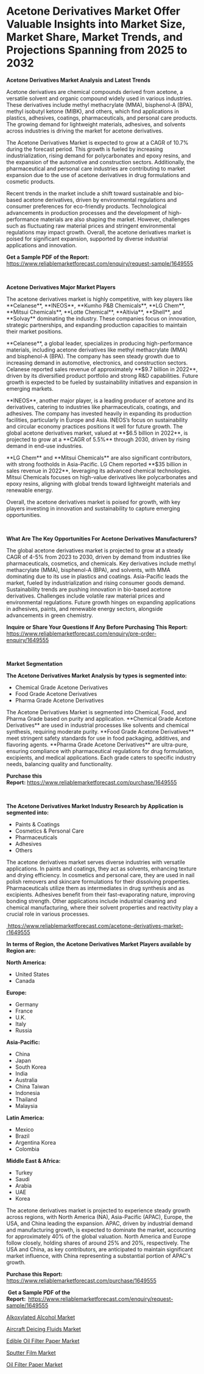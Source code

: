 <p><h1>Acetone Derivatives Market Offer Valuable Insights into Market Size, Market Share, Market Trends, and Projections Spanning from 2025 to 2032</h1></p><p><strong>Acetone Derivatives Market Analysis and Latest Trends</strong></p>
<p><p>Acetone derivatives are chemical compounds derived from acetone, a versatile solvent and organic compound widely used in various industries. These derivatives include methyl methacrylate (MMA), bisphenol-A (BPA), methyl isobutyl ketone (MIBK), and others, which find applications in plastics, adhesives, coatings, pharmaceuticals, and personal care products. The growing demand for lightweight materials, adhesives, and solvents across industries is driving the market for acetone derivatives.</p><p>The Acetone Derivatives Market is expected to grow at a CAGR of 10.7% during the forecast period. This growth is fueled by increasing industrialization, rising demand for polycarbonates and epoxy resins, and the expansion of the automotive and construction sectors. Additionally, the pharmaceutical and personal care industries are contributing to market expansion due to the use of acetone derivatives in drug formulations and cosmetic products.</p><p>Recent trends in the market include a shift toward sustainable and bio-based acetone derivatives, driven by environmental regulations and consumer preferences for eco-friendly products. Technological advancements in production processes and the development of high-performance materials are also shaping the market. However, challenges such as fluctuating raw material prices and stringent environmental regulations may impact growth. Overall, the acetone derivatives market is poised for significant expansion, supported by diverse industrial applications and innovation.</p></p>
<p><strong>Get a Sample PDF of the Report:&nbsp;</strong> <a href="https://www.reliablemarketforecast.com/enquiry/request-sample/1649555?utm_campaign=2207&utm_medium=2&utm_source=Github&utm_content=ia&utm_term=27012025&utm_id=acetone-derivatives">https://www.reliablemarketforecast.com/enquiry/request-sample/1649555</a></p>
<p>&nbsp;</p>
<p><strong>Acetone Derivatives Major Market Players</strong></p>
<p><p>The acetone derivatives market is highly competitive, with key players like **Celanese**, **INEOS**, **Kumho P&B Chemicals**, **LG Chem**, **Mitsui Chemicals**, **Lotte Chemical**, **Altivia**, **Shell**, and **Solvay** dominating the industry. These companies focus on innovation, strategic partnerships, and expanding production capacities to maintain their market positions.</p><p>**Celanese**, a global leader, specializes in producing high-performance materials, including acetone derivatives like methyl methacrylate (MMA) and bisphenol-A (BPA). The company has seen steady growth due to increasing demand in automotive, electronics, and construction sectors. Celanese reported sales revenue of approximately **$9.7 billion in 2022**, driven by its diversified product portfolio and strong R&D capabilities. Future growth is expected to be fueled by sustainability initiatives and expansion in emerging markets.</p><p>**INEOS**, another major player, is a leading producer of acetone and its derivatives, catering to industries like pharmaceuticals, coatings, and adhesives. The company has invested heavily in expanding its production facilities, particularly in Europe and Asia. INEOS’s focus on sustainability and circular economy practices positions it well for future growth. The global acetone derivatives market, valued at **$6.5 billion in 2022**, is projected to grow at a **CAGR of 5.5%** through 2030, driven by rising demand in end-use industries.</p><p>**LG Chem** and **Mitsui Chemicals** are also significant contributors, with strong footholds in Asia-Pacific. LG Chem reported **$35 billion in sales revenue in 2022**, leveraging its advanced chemical technologies. Mitsui Chemicals focuses on high-value derivatives like polycarbonates and epoxy resins, aligning with global trends toward lightweight materials and renewable energy.</p><p>Overall, the acetone derivatives market is poised for growth, with key players investing in innovation and sustainability to capture emerging opportunities.</p></p>
<p>&nbsp;</p>
<p><strong>What Are The Key Opportunities For Acetone Derivatives Manufacturers?</strong></p>
<p><p>The global acetone derivatives market is projected to grow at a steady CAGR of 4-5% from 2023 to 2030, driven by demand from industries like pharmaceuticals, cosmetics, and chemicals. Key derivatives include methyl methacrylate (MMA), bisphenol-A (BPA), and solvents, with MMA dominating due to its use in plastics and coatings. Asia-Pacific leads the market, fueled by industrialization and rising consumer goods demand. Sustainability trends are pushing innovation in bio-based acetone derivatives. Challenges include volatile raw material prices and environmental regulations. Future growth hinges on expanding applications in adhesives, paints, and renewable energy sectors, alongside advancements in green chemistry.</p></p>
<p><strong>Inquire or Share Your Questions If Any Before Purchasing This Report:</strong> <a href="https://www.reliablemarketforecast.com/enquiry/pre-order-enquiry/1649555?utm_campaign=2207&utm_medium=2&utm_source=Github&utm_content=ia&utm_term=27012025&utm_id=acetone-derivatives">https://www.reliablemarketforecast.com/enquiry/pre-order-enquiry/1649555</a></p>
<p>&nbsp;</p>
<p><strong>Market Segmentation</strong></p>
<p><strong>The Acetone Derivatives Market Analysis by types is segmented into:</strong></p>
<p><ul><li>Chemical Grade Acetone Derivatives</li><li>Food Grade Acetone Derivatives</li><li>Pharma Grade Acetone Derivatives</li></ul></p>
<p><p>The Acetone Derivatives Market is segmented into Chemical, Food, and Pharma Grade based on purity and application. **Chemical Grade Acetone Derivatives** are used in industrial processes like solvents and chemical synthesis, requiring moderate purity. **Food Grade Acetone Derivatives** meet stringent safety standards for use in food packaging, additives, and flavoring agents. **Pharma Grade Acetone Derivatives** are ultra-pure, ensuring compliance with pharmaceutical regulations for drug formulation, excipients, and medical applications. Each grade caters to specific industry needs, balancing quality and functionality.</p></p>
<p><strong>Purchase this Report:&nbsp;</strong><a href="https://www.reliablemarketforecast.com/purchase/1649555?utm_campaign=2207&utm_medium=2&utm_source=Github&utm_content=ia&utm_term=27012025&utm_id=acetone-derivatives">https://www.reliablemarketforecast.com/purchase/1649555</a></p>
<p>&nbsp;</p>
<p><strong>The Acetone Derivatives Market Industry Research by Application is segmented into:</strong></p>
<p><ul><li>Paints & Coatings</li><li>Cosmetics & Personal Care</li><li>Pharmaceuticals</li><li>Adhesives</li><li>Others</li></ul></p>
<p><p>The acetone derivatives market serves diverse industries with versatile applications. In paints and coatings, they act as solvents, enhancing texture and drying efficiency. In cosmetics and personal care, they are used in nail polish removers and skincare formulations for their dissolving properties. Pharmaceuticals utilize them as intermediates in drug synthesis and as excipients. Adhesives benefit from their fast-evaporating nature, improving bonding strength. Other applications include industrial cleaning and chemical manufacturing, where their solvent properties and reactivity play a crucial role in various processes.</p></p>
<p><a href="https://www.reliablemarketforecast.com/acetone-derivatives-market-r1649555?utm_campaign=2207&utm_medium=2&utm_source=Github&utm_content=ia&utm_term=27012025&utm_id=acetone-derivatives">&nbsp;https://www.reliablemarketforecast.com/acetone-derivatives-market-r1649555</a></p>
<p><strong>In terms of Region, the Acetone Derivatives Market Players available by Region are:</strong></p>
<p>
    <p> <strong> North America: </strong>
        <ul>
            <li>United States</li>
            <li>Canada</li>
        </ul>
        </p> 
    <p> <strong> Europe: </strong>
        <ul>
            <li>Germany</li>
            <li>France</li>
            <li>U.K.</li>
            <li>Italy</li>
            <li>Russia</li>
        </ul>
        </p> 
    <p> <strong> Asia-Pacific: </strong>
        <ul>
            <li>China</li>
            <li>Japan</li>
            <li>South Korea</li>
            <li>India</li>
            <li>Australia</li>
            <li>China Taiwan</li>
            <li>Indonesia</li>
            <li>Thailand</li>
            <li>Malaysia</li>
        </ul>
        </p> 
    <p> <strong> Latin America: </strong>
        <ul>
            <li>Mexico</li>
            <li>Brazil</li>
            <li>Argentina Korea</li>
            <li>Colombia</li>
        </ul>
        </p> 
    <p> <strong> Middle East & Africa: </strong>
        <ul>
            <li>Turkey</li>
            <li>Saudi</li>
            <li>Arabia</li>
            <li>UAE</li>
            <li>Korea</li>
        </ul>
    </p>
    </p>
<p><p>The acetone derivatives market is projected to experience steady growth across regions, with North America (NA), Asia-Pacific (APAC), Europe, the USA, and China leading the expansion. APAC, driven by industrial demand and manufacturing growth, is expected to dominate the market, accounting for approximately 40% of the global valuation. North America and Europe follow closely, holding shares of around 25% and 20%, respectively. The USA and China, as key contributors, are anticipated to maintain significant market influence, with China representing a substantial portion of APAC's growth.</p></p>
<p><strong>Purchase this Report: </strong><a href="https://www.reliablemarketforecast.com/purchase/1649555?utm_campaign=2207&utm_medium=2&utm_source=Github&utm_content=ia&utm_term=27012025&utm_id=acetone-derivatives">https://www.reliablemarketforecast.com/purchase/1649555</a></p>
<p>&nbsp;<strong>Get a Sample PDF of the Report:&nbsp;&nbsp;</strong><a href="https://www.reliablemarketforecast.com/enquiry/request-sample/1649555?utm_campaign=2207&utm_medium=2&utm_source=Github&utm_content=ia&utm_term=27012025&utm_id=acetone-derivatives">https://www.reliablemarketforecast.com/enquiry/request-sample/1649555</a></p>
<p><strong></strong></p>
<p><p><a href="https://github.com/vitrilaoire/Market-Research-Report-List-1/blob/main/alkoxylated-alcohol-market.md?utm_campaign=2207&utm_medium=2&utm_source=Github&utm_content=ia&utm_term=27012025&utm_id=acetone-derivatives">Alkoxylated Alcohol Market</a></p><p><a href="https://github.com/nabadeneme/Market-Research-Report-List-1/blob/main/aircraft-deicing-fluids-market.md?utm_campaign=2207&utm_medium=2&utm_source=Github&utm_content=ia&utm_term=27012025&utm_id=acetone-derivatives">Aircraft Deicing Fluids Market</a></p><p><a href="https://github.com/ovtkosle/Market-Research-Report-List-1/blob/main/edible-oil-filter-paper-market.md?utm_campaign=2207&utm_medium=2&utm_source=Github&utm_content=ia&utm_term=27012025&utm_id=acetone-derivatives">Edible Oil Filter Paper Market</a></p><p><a href="https://github.com/ramraomeyie/Market-Research-Report-List-1/blob/main/sputter-film-market.md?utm_campaign=2207&utm_medium=2&utm_source=Github&utm_content=ia&utm_term=27012025&utm_id=acetone-derivatives">Sputter Film Market</a></p><p><a href="https://github.com/glazierjean530/Market-Research-Report-List-1/blob/main/oil-filter-paper-market.md?utm_campaign=2207&utm_medium=2&utm_source=Github&utm_content=ia&utm_term=27012025&utm_id=acetone-derivatives">Oil Filter Paper Market</a></p></p>
